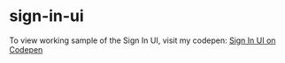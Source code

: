 # sign-in-ui

To view working sample of the Sign In UI, visit my codepen:
[Sign In UI on Codepen](https://codepen.io/kimsim/full/GMRYmR/)

